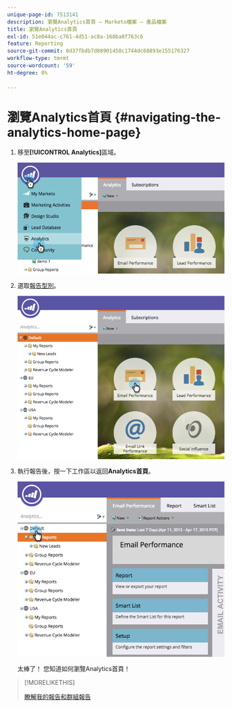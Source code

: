 ```yaml
---
unique-page-id: 7513141
description: 瀏覽Analytics首頁 — Marketo檔案 — 產品檔案
title: 瀏覽Analytics首頁
exl-id: 51e044ac-c761-4d51-ac8a-168ba8f763c6
feature: Reporting
source-git-commit: 0d37fbdb7d08901458c1744dc68893e155176327
workflow-type: tm+mt
source-wordcount: '59'
ht-degree: 0%

---
```


# 瀏覽Analytics首頁 {#navigating-the-analytics-home-page}

1. 移至&#x200B;**[!UICONTROL Analytics]**&#x200B;區域。

   ![](assets/image2015-4-27-8-3a38-3a10.png)

1. 選取[報告型別](/help/marketo/product-docs/reporting/basic-reporting/report-types/report-type-overview.md)。

   ![](assets/image2015-4-27-8-3a38-3a22.png)

1. 執行報告後，按一下工作區以返回&#x200B;**Analytics首頁**。

   ![](assets/image2015-4-27-8-3a38-3a34.png)

   太棒了！ 您知道如何瀏覽Analytics首頁！

>[!MORELIKETHIS]
>
>[瞭解我的報告和群組報告](/help/marketo/product-docs/reporting/basic-reporting/creating-reports/understanding-my-reports-and-group-reports.md)
